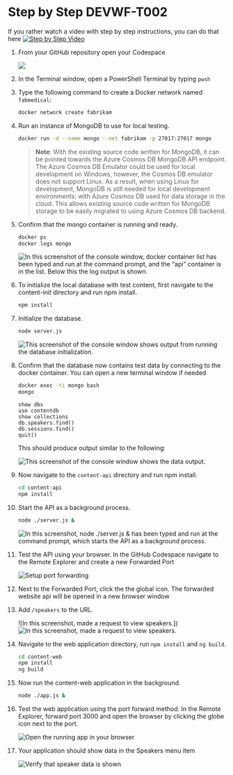 # Step by Step DEVWF-T002

If you rather watch a video with step by step instructions, you can do that here
[![Step by Step Video](https://img.youtube.com/vi/rTwJRlXZxH4/0.jpg)](https://www.youtube.com/watch?v=rTwJRlXZxH4)

1. From your GitHub repository open your Codespace

    ![](/Assets/OpenCodeSpace.png)

1. In the Terminal window, open a PowerShell Terminal by typing `pwsh`

1. Type the following command to create a Docker network named `fabmedical`:

   ```bash
   docker network create fabrikam
   ```

1. Run an instance of MongoDB to use for local testing.

   ```bash
   docker run -d --name mongo --net fabrikam -p 27017:27017 mongo
   ```

   > **Note**:  With the existing source code written for MongoDB, it can be pointed towards the Azure Cosmos DB MongoDB API endpoint. The Azure Cosmos DB Emulator could be used for local development on Windows, however, the Cosmos DB emulator does not support Linux. As a result, when using Linux for development, MongoDB is still needed for local development environments; with Azure Cosmos DB used for data storage in the cloud. This allows existing source code written for MongoDB storage to be easily migrated to using Azure Cosmos DB backend.

1. Confirm that the mongo container is running and ready.

   ```bash
   docker ps
   docker logs mongo
   ```

   ![In this screenshot of the console window, docker container list has been typed and run at the command prompt, and the “api” container is in the list. Below this the log output is shown.](/Assets/Ex1-Task1.4.png)

1. To initialize the local database with test content, first navigate to the content-init directory and run npm install.

   ```bash
   npm install
   ```

1. Initialize the database.

   ```bash
   node server.js
   ```

   ![This screenshot of the console window shows output from running the database initialization.](/Assets/Ex1-Task1.7.png)

1. Confirm that the database now contains test data by connecting to the docker container. You can open a new terminal window if needed

   ```bash
   docker exec -ti mongo bash
   mongo
   ```

   ```text
   show dbs
   use contentdb
   show collections
   db.speakers.find()
   db.sessions.find()
   quit()
   ```

   This should produce output similar to the following:

   ![This screenshot of the console window shows the data output.](/Assets/Ex1-Task1.8.png)

1. Now navigate to the `content-api` directory and run npm install.

   ```bash
   cd content-api
   npm install
   ```

1. Start the API as a background process.

    ```bash
    node ./server.js &
    ```

    ![In this screenshot, node ./server.js & has been typed and run at the command prompt, which starts the API as a background process.](/Assets/image47.png)

1. Test the API using your browser. In the GitHub Codespace navigate to the Remote Explorer and create a new Forwarded Port

    ![Setup port forwarding ](/Assets/PortForward.png)

1. Next to the Forwarded Port, click the the global icon. The forwarded website api will be opened in a new browser window

1. Add `/speakers` to the URL.

    ![In this screenshot, made a request to view speakers.](![In this screenshot, made a request to view speakers.](/Assets/SpeakersAPI.png)

1. Navigate to the web application directory, run `npm install` and `ng build`.

   ```bash
   cd content-web
   npm install
   ng build
   ```
   
1. Now run the content-web application in the background.

    ```bash
    node ./app.js &
    ```

1. Test the web application using the port forward method. In the Remote Explorer, forward port 3000 and open the browser by clicking the globe icon next to the port. 

    ![Open the running app in your browser](/Assets/OpenBrowser.png)

1. Your application should show data in the Speakers menu item

    ![Verify that speaker data is shown](/Assets/neuroconf-screen.png)
